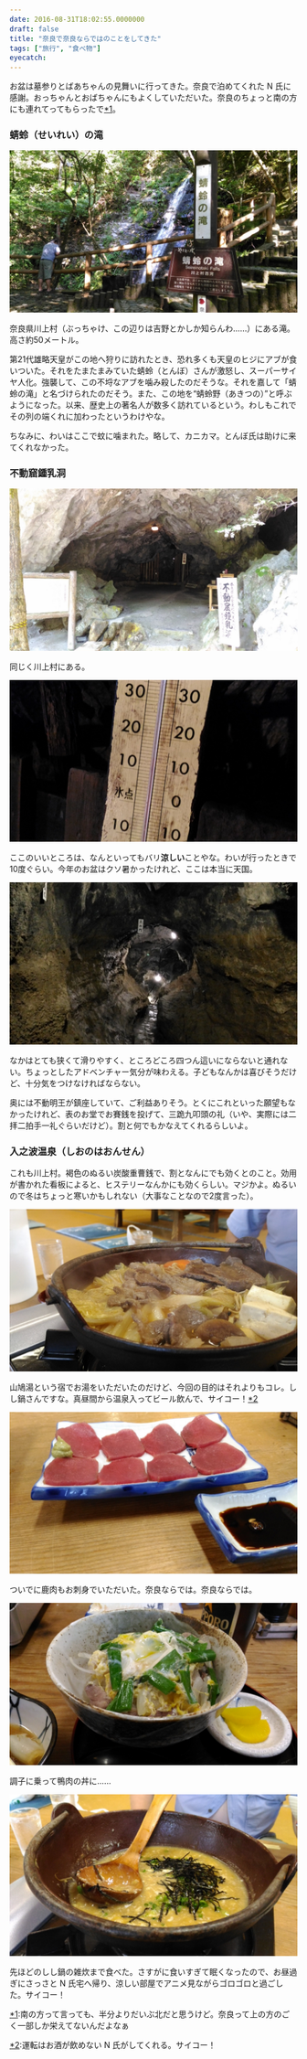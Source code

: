 ```yaml
---
date: 2016-08-31T18:02:55.0000000
draft: false
title: "奈良で奈良ならではのことをしてきた"
tags: ["旅行", "食べ物"]
eyecatch: 
---
```

<p>お盆は墓参りとばあちゃんの見舞いに行ってきた。奈良で泊めてくれた N 氏に感謝。おっちゃんとおばちゃんにもよくしていただいた。奈良のちょっと南の方にも連れてってもらったで<a href="#f-a3f4d1cf" name="fn-a3f4d1cf" title="南の方って言っても、半分よりだいぶ北だと思うけど。奈良って上の方のごく一部しか栄えてないんだよなぁ">*1</a>。</p>

<div class="section">
<h3>蜻蛉（せいれい）の滝</h3>
<p><span itemscope itemtype="http://schema.org/Photograph"><img src="20160812083258.jpg" alt="f:id:daruyanagi:20160812083258j:plain" title="f:id:daruyanagi:20160812083258j:plain" class="hatena-fotolife" itemprop="image"></span></p><p>奈良県川上村（ぶっちゃけ、この辺りは吉野とかしか知らんわ……）にある滝。高さ約50メートル。</p><p>第21代雄略天皇がこの地へ狩りに訪れたとき、恐れ多くも天皇のヒジにアブが食いついた。それをたまたまみていた蜻蛉（とんぼ）さんが激怒し、スーパーサイヤ人化。強襲して、この不埒なアブを噛み殺したのだそうな。それを嘉して「蜻蛉の滝」と名づけられたのだそう。また、この地を“蜻蛉野（あきつの）”と呼ぶようになった。以来、歴史上の著名人が数多く訪れているという。わしもこれでその列の端くれに加わったというわけやな。</p><p>ちなみに、わいはここで蚊に噛まれた。略して、カニカマ。とんぼ氏は助けに来てくれなかった。</p>

</div>
<div class="section">
<h3>不動窟鍾乳洞</h3>
<p><span itemscope itemtype="http://schema.org/Photograph"><img src="20160812092936.jpg" alt="f:id:daruyanagi:20160812092936j:plain" title="f:id:daruyanagi:20160812092936j:plain" class="hatena-fotolife" itemprop="image"></span></p><p>同じく川上村にある。</p><p><span itemscope itemtype="http://schema.org/Photograph"><img src="20160812093322.jpg" alt="f:id:daruyanagi:20160812093322j:plain" title="f:id:daruyanagi:20160812093322j:plain" class="hatena-fotolife" itemprop="image"></span></p><p>ここのいいところは、なんといってもバリ<b>涼しい</b>ことやな。わいが行ったときで10度ぐらい。今年のお盆はクソ暑かったけれど、ここは本当に天国。</p><p><span itemscope itemtype="http://schema.org/Photograph"><img src="20160812093033.jpg" alt="f:id:daruyanagi:20160812093033j:plain" title="f:id:daruyanagi:20160812093033j:plain" class="hatena-fotolife" itemprop="image"></span></p><p>なかはとても狭くて滑りやすく、ところどころ四つん這いにならないと通れない。ちょっとしたアドベンチャー気分が味わえる。子どもなんかは喜びそうだけど、十分気をつけなければならない。</p><p>奥には不動明王が鎮座していて、ご利益ありそう。とくにこれといった願望もなかったけれど、表のお堂でお賽銭を投げて、三跪九叩頭の礼（いや、実際には二拝二拍手一礼ぐらいだけど）。割と何でもかなえてくれるらしいよ。</p>

</div>
<div class="section">
<h3>入之波温泉（しおのはおんせん）</h3>
<p>これも川上村。褐色のぬるい炭酸重曹銭で、割となんにでも効くとのこと。効用が書かれた看板によると、ヒステリーなんかにも効くらしい。マジかよ。ぬるいので冬はちょっと寒いかもしれない（大事なことなので2度言った）。</p><p><span itemscope itemtype="http://schema.org/Photograph"><img src="20160812112237.jpg" alt="f:id:daruyanagi:20160812112237j:plain" title="f:id:daruyanagi:20160812112237j:plain" class="hatena-fotolife" itemprop="image"></span></p><p>山鳩湯という宿でお湯をいただいたのだけど、今回の目的はそれよりもコレ。しし鍋さんですな。真昼間から温泉入ってビール飲んで、サイコー！<a href="#f-916ae3a1" name="fn-916ae3a1" title="運転はお酒が飲めない N 氏がしてくれる。サイコー！">*2</a></p><p><span itemscope itemtype="http://schema.org/Photograph"><img src="20160812110102.jpg" alt="f:id:daruyanagi:20160812110102j:plain" title="f:id:daruyanagi:20160812110102j:plain" class="hatena-fotolife" itemprop="image"></span></p><p>ついでに鹿肉もお刺身でいただいた。奈良ならでは。奈良ならでは。</p><p><span itemscope itemtype="http://schema.org/Photograph"><img src="20160812112920.jpg" alt="f:id:daruyanagi:20160812112920j:plain" title="f:id:daruyanagi:20160812112920j:plain" class="hatena-fotolife" itemprop="image"></span></p><p>調子に乗って鴨肉の丼に……</p><p><span itemscope itemtype="http://schema.org/Photograph"><img src="20160812113945.jpg" alt="f:id:daruyanagi:20160812113945j:plain" title="f:id:daruyanagi:20160812113945j:plain" class="hatena-fotolife" itemprop="image"></span></p><p>先ほどのしし鍋の雑炊まで食べた。さすがに食いすぎて眠くなったので、お昼過ぎにさっさと N 氏宅へ帰り、涼しい部屋でアニメ見ながらゴロゴロと過ごした。サイコー！</p>

</div><div class="footnote">
<p class="footnote"><a href="#fn-a3f4d1cf" name="f-a3f4d1cf" class="footnote-number">*1</a><span class="footnote-delimiter">:</span><span class="footnote-text">南の方って言っても、半分よりだいぶ北だと思うけど。奈良って上の方のごく一部しか栄えてないんだよなぁ</span></p>
<p class="footnote"><a href="#fn-916ae3a1" name="f-916ae3a1" class="footnote-number">*2</a><span class="footnote-delimiter">:</span><span class="footnote-text">運転はお酒が飲めない N 氏がしてくれる。サイコー！</span></p>
</div>